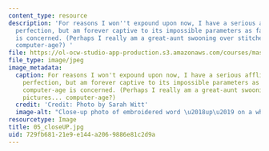 ```yaml
---
content_type: resource
description: 'For reasons I won''t expound upon now, I have a serious affliction with
  perfection, but am forever captive to its impossible parameters as far as the computer-age
  is concerned. (Perhaps I really am a great-aunt swooning over stitched pictures...
  computer-age?) '
file: https://ol-ocw-studio-app-production.s3.amazonaws.com/courses/mas-962-special-topics-new-textiles-spring-2010/729fb68121e9e144a2069886e81c2d9a_05_closeUP.jpg
file_type: image/jpeg
image_metadata:
  caption: For reasons I won't expound upon now, I have a serious affliction with
    perfection, but am forever captive to its impossible parameters as far as the
    computer-age is concerned. (Perhaps I really am a great-aunt swooning over stitched
    pictures... computer-age?)
  credit: 'Credit: Photo by Sarah Witt'
  image-alt: "Close-up photo of embroidered word \u2018up\u2019 on a white cloth napkin."
resourcetype: Image
title: 05_closeUP.jpg
uid: 729fb681-21e9-e144-a206-9886e81c2d9a
---
```

